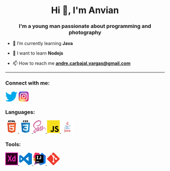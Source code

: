 <h1 align="center">Hi 👋, I'm Anvian</h1>
<h3 align="center">I'm a young man passionate about programming and photography</h3>

- 🌱 I’m currently learning **Java**

- 📖 I want to learn **Nodejs**

- 📫 How to reach me **andre.carbajal.vargas@gmail.com**

---

<h3 align="left">Connect with me:</h3>
<p align="left">
<a href="https://twitter.com/carbajal_andre" target="blank"><img align="center" src="icons/twitter.png" alt="carbajal_andre" style="max-width:100%;" /></a>
<a href="https://instagram.com/andre_alejandro23" target="blank"><img align="center" src="icons/instagram.png" alt="andre_alejandro23" style="max-width:100%;" /></a>
</p>

<h3 align="left">Languages:</h3>
<p align="left"> 
<a href="https://www.w3.org/html/" target="_blank"> <img src="icons/html5.svg" alt="html5" width="40" height="40"/> </a> 
<a href="https://www.w3schools.com/css/" target="_blank"> <img src="icons/css3.svg" alt="css3" width="40" height="40"/> <a> 
<a href="https://sass-lang.com/" target="_blank"> <img src="icons/sass.svg" alt="sass" width="40" height="40"/> <a> 
<a href="https://www.w3schools.com/js/" target="_blank"> <img src="icons/javascript.svg" alt="js" width="40" height="40"/> </a>
<a href="https://www.java.com/en/" target="_blank"> <img src="icons/java.svg" alt="java" width="40" height="40"/> </a>
</p>

<h3 align="left">Tools:</h3>
<p align="left"> 
<a href="https://www.adobe.com/products/xd.html" target="_blank"> <img src="icons/adobe-xd.svg" alt="xd" width="40" height="40"/> </a> 
<a href="https://code.visualstudio.com/" target="_blank"> <img src="icons/visual-studio-code.svg" alt="vs" width="40" height="40"/> </a> 
<a href="https://www.jetbrains.com/es-es/idea/" target="_blank"> <img src="icons/intellij-idea.svg" alt="intellij" width="40" height="40"/> </a> 
<a href="https://git-scm.com/" target="_blank"> <img src="icons/git.svg" alt="git" width="40" height="40"/> </a> 
</p>